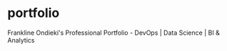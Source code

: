 # portfolio
Frankline Ondieki's Professional Portfolio - DevOps | Data Science | BI &amp; Analytics
